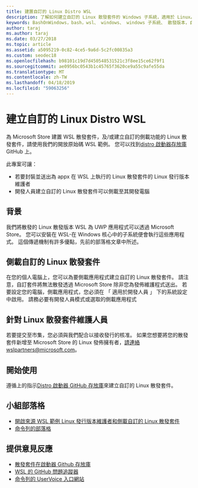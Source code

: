 ```yaml
---
title: 建置自訂的 Linux Distro WSL
description: 了解如何建立自訂的 Linux 散發套件的 Windows 子系統，適用於 Linux。
keywords: BashOnWindows，bash，wsl、 windows、 windows 子系統、 散發版本，自訂
author: taraj
ms.author: taraj
ms.date: 03/27/2018
ms.topic: article
ms.assetid: a5095219-0c82-4ce5-9a6d-5c2fc00835a3
ms.custom: seodec18
ms.openlocfilehash: b98101c19d7d450548531521c3f8ee15ce62f9f1
ms.sourcegitcommit: ae0956bc0543b1c45765f3620ce9a55c9afe55da
ms.translationtype: MT
ms.contentlocale: zh-TW
ms.lasthandoff: 04/18/2019
ms.locfileid: "59063256"
---
```

# <a name="creating-a-custom-linux-distro-for-wsl"></a>建立自訂的 Linux Distro WSL

為 Microsoft Store 建置 WSL 散發套件，及/或建立自訂的側載功能的 Linux 散發套件，請使用我們的開放原始碼 WSL 範例。 您可以找到[distro 啟動器存放庫](https://github.com/Microsoft/WSL-DistroLauncher)GitHub 上。

此專案可讓：
* 若要封裝並送出為 appx 在 WSL 上執行的 Linux 散發套件的 Linux 發行版本維護者
* 開發人員建立自訂的 Linux 散發套件可以側載至其開發電腦

## <a name="background"></a>背景
我們將散發的 Linux 散發版本 WSL 為 UWP 應用程式可以透過 Microsoft Store。 您可以安裝在 WSL-在 Windows 核心中的子系統便會執行這些應用程式。 這個傳遞機制有許多優點，先前的部落格文章中所述。

## <a name="sideloading-a-custom-linux-distro-package"></a>側載自訂的 Linux 散發套件
在您的個人電腦上，您可以為要側載應用程式建立自訂的 Linux 散發套件。 請注意，自訂套件將無法散發透過 Microsoft Store 除非您為發佈維護程式送出。
若要設定您的電腦，側載應用程式，您必須在 「 適用於開發人員 」 下的系統設定中啟用。  請務必要有開發人員模式或選取的側載應用程式

## <a name="for-linux-distro-maintainers"></a>針對 Linux 散發套件維護人員
若要提交至市集，您必須與我們配合以接收發行的核准。 如果您想要將您的散發套件新增至 Microsoft Store 的 Linux 發佈擁有者，請連絡wslpartners@microsoft.com。

## <a name="getting-started"></a>開始使用
遵循上的指示[Distro 啟動器 GitHub 存放庫](https://github.com/Microsoft/WSL-DistroLauncher)來建立自訂的 Linux 散發套件。

 
## <a name="team-blogs"></a>小組部落格
*  [開啟來源 WSL 範例 Linux 發行版本維護者和側載自訂的 Linux 散發套件](https://blogs.msdn.microsoft.com/commandline/2018/03/26/wsl-distro-launcher/)
* [命令列的部落格](https://blogs.msdn.microsoft.com/commandline/)

## <a name="provide-feedback"></a>提供意見反應
* [散發套件在啟動器 Github 存放庫](https://github.com/Microsoft/WSL-DistroLauncher)
* [WSL 的 GitHub 問題追蹤器](https://github.com/Microsoft/BashOnWindows/issues)
* [命令列的 UserVoice 入口網站](https://wpdev.uservoice.com/forums/266908-command-prompt-console-bash-on-ubuntu-on-windo/category/161892-bash)

